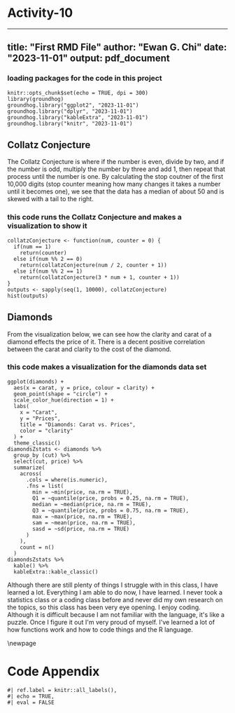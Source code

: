 # Activity-10
---
title: "First RMD File"
author: "Ewan G. Chi"
date: "2023-11-01"
output: pdf_document
---

### loading packages for the code in this project
```{r setup, include=FALSE}
knitr::opts_chunk$set(echo = TRUE, dpi = 300)
library(groundhog)
groundhog.library("ggplot2", "2023-11-01")
groundhog.library("dplyr", "2023-11-01")
groundhog.library("kableExtra", "2023-11-01")
groundhog.library("knitr", "2023-11-01")
```

## Collatz Conjecture

The Collatz Conjecture is where if the number is even, divide by two, and if the number is odd, multiply the number by three and add 1, then repeat that process until the number is one. By calculating the stop coutner of the first 10,000 digits (stop counter meaning how many changes it takes a number until it becomes one), we see that the data has a median of about 50 and is skewed with a tail to the right.

### this code runs the Collatz Conjecture and makes a visualization to show it
```{r CollatzConjecture}
collatzConjecture <- function(num, counter = 0) {
  if(num == 1)
    return(counter)
  else if(num %% 2 == 0)
    return(collatzConjecture(num / 2, counter + 1))
  else if(num %% 2 == 1)
    return(collatzConjecture(3 * num + 1, counter + 1))
}
outputs <- sapply(seq(1, 10000), collatzConjecture)
hist(outputs)
```

## Diamonds

From the visualization below, we can see how the clarity and carat of a diamond effects the price of it. There is a decent positive correlation between the carat and clarity to the cost of the diamond.

### this code makes a visualization for the diamonds data set
```{r Diamonds}
ggplot(diamonds) +
  aes(x = carat, y = price, colour = clarity) +
  geom_point(shape = "circle") +
  scale_color_hue(direction = 1) +
  labs(
    x = "Carat",
    y = "Prices",
    title = "Diamonds: Carat vs. Prices",
    color = "clarity"
  ) +
  theme_classic()
diamondsZstats <- diamonds %>%
  group_by (cut) %>%
  select(cut, price) %>%
  summarize(
    across(
      .cols = where(is.numeric),
      .fns = list(
        min = ~min(price, na.rm = TRUE),
        Q1 = ~quantile(price, probs = 0.25, na.rm = TRUE),
        median = ~median(price, na.rm = TRUE),
        Q3 = ~quantile(price, probs = 0.75, na.rm = TRUE),
        max = ~max(price, na.rm = TRUE),
        sam = ~mean(price, na.rm = TRUE),
        sasd = ~sd(price, na.rm = TRUE)
      )
    ),
    count = n()
  )
diamondsZstats %>%
  kable() %>%
  kableExtra::kable_classic()
```

Although there are still plenty of things I struggle with in this class, I have learned a lot. Everything I am able to do now, I have learned. I never took a statistics class or a coding class before and never did my own research on the topics, so this class has been very eye opening. I enjoy coding. Although it is difficult because I am not familiar with the language, it's like a puzzle. Once I figure it out I'm very proud of myself. I've learned a lot of how functions work and how to code things and the R language.

\newpage
# Code Appendix
```{r codeAppendix}
#| ref.label = knitr::all_labels(),
#| echo = TRUE,
#| eval = FALSE
```
